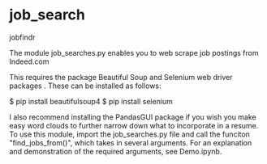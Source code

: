 # job_search
jobfindr


The module job_searches.py enables you to web scrape job postings from Indeed.com

This requires the package Beautiful Soup and Selenium web driver packages . These can be installed as follows:

$ pip install beautifulsoup4
$ pip install selenium

I also recommend installing the PandasGUI package if you wish you make easy word clouds to further narrow down what to incorporate in a resume.
To use this module, import the job_searches.py file and call the funciton "find_jobs_from()", which takes in several arguments. For an explanation and demonstration of the required arguments, see Demo.ipynb.
